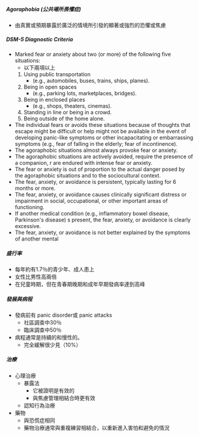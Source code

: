 ##### Agoraphobia (公共場所畏懼症)
- 由真實或預期暴露於廣泛的情境所引發的顯著或強烈的恐懼或焦慮
##### DSM-5 Diagnostic Criteria
- Marked fear or anxiety about two (or more) of the following five situations:
	- 以下兩項以上
	1. Using public transportation
		-  (e.g., automobiles, buses, trains, ships, planes).
	2. Being in open spaces 
		-  (e.g., parking lots, marketplaces, bridges).
	3. Being in enclosed places 
		-  (e.g., shops, theaters, cinemas).
	4. Standing in line or being in a crowd.
	5. Being outside of the home alone.
- The individual fears or avoids these situations because of thoughts that escape might be difficult or help might not be available in the event of developing panic-like symptoms or other incapacitating or embarrassing symptoms (e.g., fear of falling in the elderly; fear of incontinence).
- The agoraphobic situations almost always provoke fear or anxiety.
- The agoraphobic situations are actively avoided, require the presence of a companion, r are endured with intense fear or anxiety.
- The fear or anxiety is out of proportion to the actual danger posed by the agoraphobic situations and to the sociocultural context.
- The fear, anxiety, or avoidance is persistent, typically lasting for 6 months or more.
- The fear, anxiety, or avoidance causes clinically significant distress or impairment in social, occupational, or other important areas of functioning.
- If another medical condition (e.g., inflammatory bowel disease, Parkinson's disease) s present, the fear, anxiety, or avoidance is clearly excessive.
- The fear, anxiety, or avoidance is not better explained by the symptoms of another mental

##### 盛行率
- 每年約有1.7％的青少年、成人患上
- 女性比男性高兩倍
- 在兒童時期，但在青春期晚期和成年早期發病率達到高峰
##### 發展與病程
- 發病前有 panic disorder或 panic attacks
	- 社區調查中30％
	- 臨床調查中50％
- 病程通常是持續的和慢性的。
	- 完全緩解很少見（10%）

##### 治療
- 心理治療
	- 暴露法
		- 它被證明是有效的
		- 與焦慮管理相結合時更有效
	- 認知行為治療
- 藥物
	- 與恐慌症相同
	- 藥物治療通常與重複練習相結合，以重新進入害怕和避免的情況
	